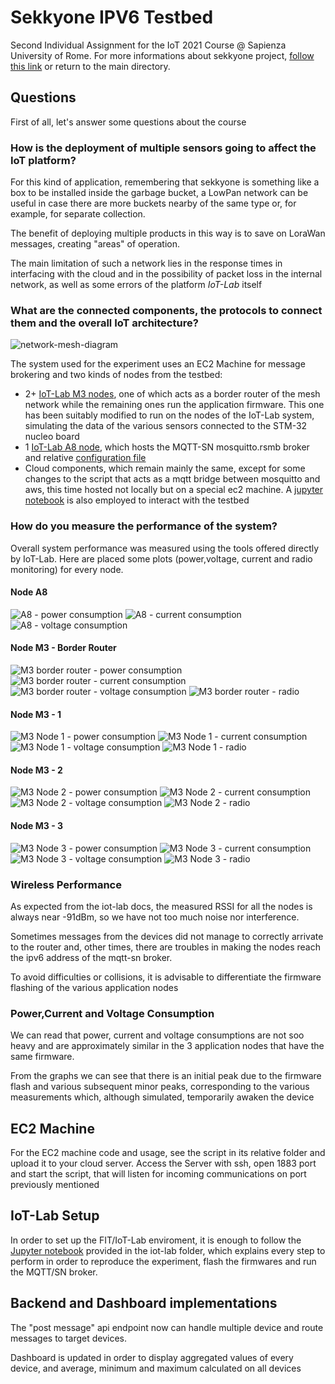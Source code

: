 # Sekkyone IPV6 Testbed

Second Individual Assignment for the IoT 2021 Course @ Sapienza University of Rome. For more informations about sekkyone project, [follow this link](https://github.com/drjack0/iot2020-2021/tree/main/sekkyone) or return to the main directory.

## Questions

First of all, let's answer some questions about the course

### How is the deployment of multiple sensors going to affect the IoT platform?

For this kind of application, remembering that sekkyone is something like a box to be installed inside the garbage bucket, a LowPan network can be useful in case there are more buckets nearby of the same type or, for example, for separate collection.

The benefit of deploying multiple products in this way is to save on LoraWan messages, creating "areas" of operation.

The main limitation of such a network lies in the response times in interfacing with the cloud and in the possibility of packet loss in the internal network, as well as some errors of the platform *IoT-Lab* itself

### What are the connected components, the protocols to connect them and the overall IoT architecture?

![network-mesh-diagram](./images/Sekkyone_mesh_network.png)

The system used for the experiment uses an EC2 Machine for message brokering and two kinds of nodes from the testbed:
* 2+ [IoT-Lab M3 nodes](https://www.iot-lab.info/docs/boards/iot-lab-m3/), one of which acts as a border router of the mesh network while the remaining ones run the application firmware. This one has been suitably modified to run on the nodes of the IoT-Lab system, simulating the data of the various sensors connected to the STM-32 nucleo board
* 1 [IoT-Lab A8 node](https://www.iot-lab.info/docs/boards/iot-lab-a8-m3/), which hosts the MQTT-SN mosquitto.rsmb broker and relative [configuration file](./iot-lab/config.conf)
* Cloud components, which remain mainly the same, except for some changes to the script that acts as a mqtt bridge between mosquitto and aws, this time hosted not locally but on a special ec2 machine. A [jupyter notebook](./iot-lab/sekkyone-mesh.ipynb) is also employed to interact with the testbed

### How do you measure the performance of the system?

Overall system performance was measured using the tools offered directly by IoT-Lab. Here are placed some plots (power,voltage, current and radio monitoring) for every node.

#### Node A8

![A8 - power consumption](./images/performance_mesh/power_a8.png)
![A8 - current consumption](./images/performance_mesh/current_a8.png)
![A8 - voltage consumption](./images/performance_mesh/voltage_a8.png)

#### Node M3 - Border Router

![M3 border router - power consumption](./images/performance_mesh/power_border.png)
![M3 border router - current consumption](./images/performance_mesh/current_border.png)
![M3 border router - voltage consumption](./images/performance_mesh/voltage_border.png)
![M3 border router - radio](./images/performance_mesh/radio_border.png)

#### Node M3 - 1

![M3 Node 1 - power consumption](./images/performance_mesh/power_node1.png)
![M3 Node 1 - current consumption](./images/performance_mesh/current_node1.png)
![M3 Node 1 - voltage consumption](./images/performance_mesh/voltage_node1.png)
![M3 Node 1 - radio](./images/performance_mesh/radio_node1.png)

#### Node M3 - 2

![M3 Node 2 - power consumption](./images/performance_mesh/power_node2.png)
![M3 Node 2 - current consumption](./images/performance_mesh/current_node2.png)
![M3 Node 2 - voltage consumption](./images/performance_mesh/voltage_node1.png)
![M3 Node 2 - radio](./images/performance_mesh/radio_node2.png)

#### Node M3 - 3

![M3 Node 3 - power consumption](./images/performance_mesh/power_node3.png)
![M3 Node 3 - current consumption](./images/performance_mesh/current_node3.png)
![M3 Node 3 - voltage consumption](./images/performance_mesh/voltage_node3.png)
![M3 Node 3 - radio](./images/performance_mesh/radio_node3.png)

### Wireless Performance

As expected from the iot-lab docs, the measured RSSI for all the nodes is always near -91dBm, so we have not too much noise nor interference.

Sometimes messages from the devices did not manage to correctly arrivate to the router and, other times, there are troubles in making the nodes reach the ipv6 address of the mqtt-sn broker.

To avoid difficulties or collisions, it is advisable to differentiate the firmware flashing of the various application nodes

### Power,Current and Voltage Consumption

We can read that power, current and voltage consumptions are not soo heavy and are approximately similar in the 3 application nodes that have the same firmware.

From the graphs we can see that there is an initial peak due to the firmware flash and various subsequent minor peaks, corresponding to the various measurements which, although simulated, temporarily awaken the device

## EC2 Machine

For the EC2 machine code and usage, see the script in its relative folder and upload it to your cloud server. Access the Server with ssh, open 1883 port and start the script, that will listen for incoming communications on port previously mentioned

## IoT-Lab Setup

In order to set up the FIT/IoT-Lab enviroment, it is enough to follow the [Jupyter notebook](./iot-lab/sekkyone-mesh.ipynb) provided in the iot-lab folder, which explains every step to perform in order to reproduce the experiment, flash the firmwares and run the MQTT/SN broker.

## Backend and Dashboard implementations

The "post message" api endpoint now can handle multiple device and route messages to target devices.

Dashboard is updated in order to display aggregated values of every device, and average, minimum and maximum calculated on all devices

